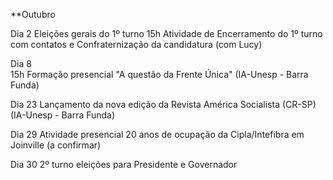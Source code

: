 **Outubro

	
Dia 2	Eleições gerais do 1º turno
	15h Atividade de Encerramento do 1º turno com contatos e Confraternização da candidatura (com Lucy) 
	
	
	
Dia 8	
	15h Formação presencial "A questão da Frente Única" (IA-Unesp - Barra Funda)
	
		
	
Dia 23	Lançamento da nova edição da Revista América Socialista (CR-SP)  (IA-Unesp - Barra Funda)
	
	
	
Dia 29	Atividade presencial 20 anos de ocupação da Cipla/Intefibra em Joinville (a confirmar)
	
	
	
Dia 30	2º turno eleições para Presidente e Governador
	
	
	
